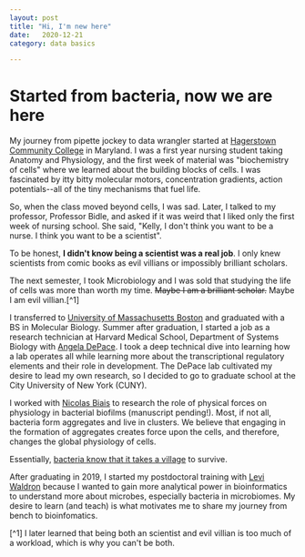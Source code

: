 ```yaml
---
layout: post
title: "Hi, I'm new here"
date:   2020-12-21
category: data basics

---
```



# Started from bacteria, now we are here

My journey from pipette jockey to data wrangler started at [Hagerstown Community College](https://www.hagerstowncc.edu/) in Maryland. I was a first year nursing student taking Anatomy and Physiology, and the first week of material was "biochemistry of cells" where we learned about the building blocks of cells. I was fascinated by itty bitty molecular motors, concentration gradients, action potentials--all of the tiny mechanisms that fuel life. 

So, when the class moved beyond cells, I was sad. Later, I talked to my professor, Professor Bidle, and asked if it was weird that I liked only the first week of nursing school. She said, "Kelly, I don't think you want to be a nurse. I think you want to be a scientist". 

To be honest, **I didn't know being a scientist was a real job**. I only knew scientists from comic books as evil villians or impossibly brilliant scholars. 

The next semester, I took Microbiology and I was sold that studying the life of cells was more than worth my time. ~~Maybe I am a brilliant scholar.~~ Maybe I am evil villian.[^1]

I transferred to [University of Massachusetts Boston](https://www.umb.edu/) and graduated with a BS in Molecular Biology. Summer after graduation, I started a job as a research technician at Harvard Medical School, Department of Systems Biology with [Angela DePace](https://depace.med.harvard.edu/). I took a deep technical dive into learning how a lab operates all while learning more about the transcriptional regulatory elements and their role in development. The DePace lab cultivated my desire to lead my own research, so I decided to go to graduate school at the City University of New York (CUNY). 

I worked with [Nicolas Biais](http://www.mechano-micro-biology.org/) to research the role of physical forces on physiology in bacterial biofilms (manuscript pending!). Most, if not all, bacteria form aggregates and live in clusters. We believe that engaging in the formation of aggregates creates force upon the cells, and therefore, changes the global physiology of cells. 

Essentially, [bacteria know that it takes a village](https://en.wikipedia.org/wiki/It_takes_a_village#:~:text=%22It%20takes%20a%20village%20to,a%20safe%20and%20healthy%20environment) to survive. 

After graduating in 2019, I started my postdoctoral training with [Levi Waldron](https://waldronlab.io/) because I wanted to gain more analytical power in bioinformatics to understand more about microbes, especially bacteria in microbiomes. My desire to learn (and teach) is what motivates me to share my journey from bench to bioinfomatics. 


[^1] I later learned that being both an scientist and evil villian is too much of a workload, which is why you can't be both. 

